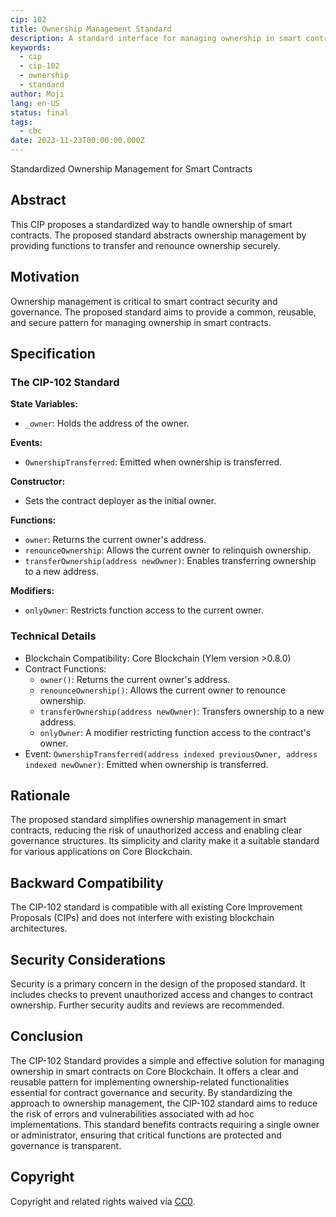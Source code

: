 ```yaml
---
cip: 102
title: Ownership Management Standard
description: A standard interface for managing ownership in smart contracts.
keywords:
  - cip
  - cip-102
  - ownership
  - standard
author: Moji
lang: en-US
status: final
tags:
  - cbc
date: 2023-11-23T00:00:00.000Z
---
```


Standardized Ownership Management for Smart Contracts

<!--truncate-->

## Abstract

This CIP proposes a standardized way to handle ownership of smart contracts. The proposed standard abstracts ownership management by providing functions to transfer and renounce ownership securely.

## Motivation

Ownership management is critical to smart contract security and governance. The proposed standard aims to provide a common, reusable, and secure pattern for managing ownership in smart contracts.

## Specification

### The CIP-102 Standard

**State Variables:**

- `_owner`: Holds the address of the owner.

**Events:**

- `OwnershipTransferred`: Emitted when ownership is transferred.

**Constructor:**

- Sets the contract deployer as the initial owner.

**Functions:**

- `owner`: Returns the current owner's address.
- `renounceOwnership`: Allows the current owner to relinquish ownership.
- `transferOwnership(address newOwner)`: Enables transferring ownership to a new address.

**Modifiers:**

- `onlyOwner`: Restricts function access to the current owner.

### Technical Details

- Blockchain Compatibility: Core Blockchain (Ylem version >0.8.0)
- Contract Functions:
  - `owner()`: Returns the current owner's address.
  - `renounceOwnership()`: Allows the current owner to renounce ownership.
  - `transferOwnership(address newOwner)`: Transfers ownership to a new address.
  - `onlyOwner`: A modifier restricting function access to the contract's owner.
- Event: `OwnershipTransferred(address indexed previousOwner, address indexed newOwner)`: Emitted when ownership is transferred.

## Rationale

The proposed standard simplifies ownership management in smart contracts, reducing the risk of unauthorized access and enabling clear governance structures. Its simplicity and clarity make it a suitable standard for various applications on Core Blockchain.

## Backward Compatibility

The CIP-102 standard is compatible with all existing Core Improvement Proposals (CIPs) and does not interfere with existing blockchain architectures.

## Security Considerations

Security is a primary concern in the design of the proposed standard. It includes checks to prevent unauthorized access and changes to contract ownership. Further security audits and reviews are recommended.

## Conclusion

The CIP-102 Standard provides a simple and effective solution for managing ownership in smart contracts on Core Blockchain. It offers a clear and reusable pattern for implementing ownership-related functionalities essential for contract governance and security. By standardizing the approach to ownership management, the CIP-102 standard aims to reduce the risk of errors and vulnerabilities associated with ad hoc implementations. This standard benefits contracts requiring a single owner or administrator, ensuring that critical functions are protected and governance is transparent.

## Copyright

Copyright and related rights waived via [CC0](https://creativecommons.org/publicdomain/zero/1.0/).
